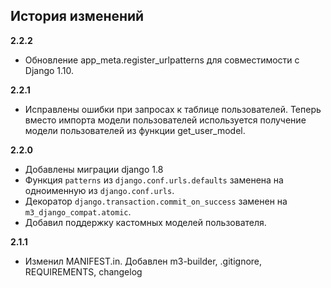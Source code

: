 ## История изменений

**2.2.2**
- Обновление app_meta.register_urlpatterns для совместимости с Django 1.10.

**2.2.1**
- Исправлены ошибки при запросах к таблице пользователей. Теперь вместо
  импорта модели пользователей используется получение модели пользователей из
  функции get_user_model.

**2.2.0**
- Добавлены миграции django 1.8
- Функция ``patterns`` из ``django.conf.urls.defaults`` заменена на
  одноименную из ``django.conf.urls``.
- Декоратор ``django.transaction.commit_on_success`` заменен на
  ``m3_django_compat.atomic``.
- Добавил поддержку кастомных моделей пользователя.

**2.1.1**
- Изменил MANIFEST.in. Добавлен m3-builder, .gitignore, REQUIREMENTS, changelog
